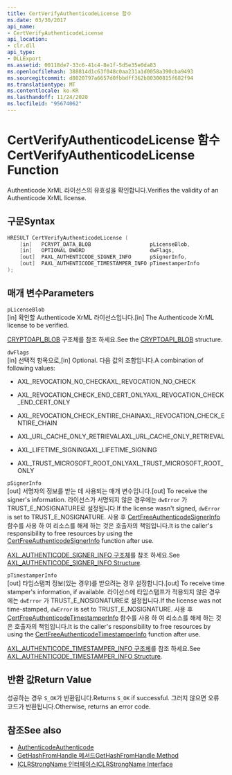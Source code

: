```yaml
---
title: CertVerifyAuthenticodeLicense 함수
ms.date: 03/30/2017
api_name:
- CertVerifyAuthenticodeLicense
api_location:
- clr.dll
api_type:
- DLLExport
ms.assetid: 00118de7-33c6-41c4-8e1f-5d5e35e0da83
ms.openlocfilehash: 388814d1c63f048c0aa231a1d0058a390cba9493
ms.sourcegitcommit: d8020797a6657d0fbbdff362b80300815f682f94
ms.translationtype: MT
ms.contentlocale: ko-KR
ms.lasthandoff: 11/24/2020
ms.locfileid: "95674062"
---
```

# <a name="certverifyauthenticodelicense-function"></a><span data-ttu-id="9dee0-102">CertVerifyAuthenticodeLicense 함수</span><span class="sxs-lookup"><span data-stu-id="9dee0-102">CertVerifyAuthenticodeLicense Function</span></span>

<span data-ttu-id="9dee0-103">Authenticode XrML 라이선스의 유효성을 확인합니다.</span><span class="sxs-lookup"><span data-stu-id="9dee0-103">Verifies the validity of an Authenticode XrML license.</span></span>  
  
## <a name="syntax"></a><span data-ttu-id="9dee0-104">구문</span><span class="sxs-lookup"><span data-stu-id="9dee0-104">Syntax</span></span>  
  
```cpp  
HRESULT CertVerifyAuthenticodeLicense (  
    [in]   PCRYPT_DATA_BLOB                   pLicenseBlob,  
    [in]   OPTIONAL DWORD                     dwFlags,  
    [out]  PAXL_AUTHENTICODE_SIGNER_INFO      pSignerInfo,  
    [out]  PAXL_AUTHENTICODE_TIMESTAMPER_INFO pTimestamperInfo  
);  
```  
  
## <a name="parameters"></a><span data-ttu-id="9dee0-105">매개 변수</span><span class="sxs-lookup"><span data-stu-id="9dee0-105">Parameters</span></span>  

 `pLicenseBlob`  
 <span data-ttu-id="9dee0-106">[in] 확인할 Authenticode XrML 라이선스입니다.</span><span class="sxs-lookup"><span data-stu-id="9dee0-106">[in] The Authenticode XrML license to be verified.</span></span>  
  
 <span data-ttu-id="9dee0-107">[CRYPTOAPI_BLOB](/windows/win32/api/dpapi/ns-dpapi-crypt_integer_blob) 구조체를 참조 하세요.</span><span class="sxs-lookup"><span data-stu-id="9dee0-107">See the [CRYPTOAPI_BLOB](/windows/win32/api/dpapi/ns-dpapi-crypt_integer_blob) structure.</span></span>  
  
 `dwFlags`  
 <span data-ttu-id="9dee0-108">[in] 선택적 항목으로,</span><span class="sxs-lookup"><span data-stu-id="9dee0-108">[in] Optional.</span></span> <span data-ttu-id="9dee0-109">다음 값의 조합입니다.</span><span class="sxs-lookup"><span data-stu-id="9dee0-109">A combination of following values:</span></span>  
  
- <span data-ttu-id="9dee0-110">AXL_REVOCATION_NO_CHECK</span><span class="sxs-lookup"><span data-stu-id="9dee0-110">AXL_REVOCATION_NO_CHECK</span></span>  
  
- <span data-ttu-id="9dee0-111">AXL_REVOCATION_CHECK_END_CERT_ONLY</span><span class="sxs-lookup"><span data-stu-id="9dee0-111">AXL_REVOCATION_CHECK_END_CERT_ONLY</span></span>  
  
- <span data-ttu-id="9dee0-112">AXL_REVOCATION_CHECK_ENTIRE_CHAIN</span><span class="sxs-lookup"><span data-stu-id="9dee0-112">AXL_REVOCATION_CHECK_ENTIRE_CHAIN</span></span>  
  
- <span data-ttu-id="9dee0-113">AXL_URL_CACHE_ONLY_RETRIEVAL</span><span class="sxs-lookup"><span data-stu-id="9dee0-113">AXL_URL_CACHE_ONLY_RETRIEVAL</span></span>  
  
- <span data-ttu-id="9dee0-114">AXL_LIFETIME_SIGNING</span><span class="sxs-lookup"><span data-stu-id="9dee0-114">AXL_LIFETIME_SIGNING</span></span>  
  
- <span data-ttu-id="9dee0-115">AXL_TRUST_MICROSOFT_ROOT_ONLY</span><span class="sxs-lookup"><span data-stu-id="9dee0-115">AXL_TRUST_MICROSOFT_ROOT_ONLY</span></span>  
  
 `pSignerInfo`  
 <span data-ttu-id="9dee0-116">[out] 서명자의 정보를 받는 데 사용되는 매개 변수입니다.</span><span class="sxs-lookup"><span data-stu-id="9dee0-116">[out] To receive the signer's information.</span></span> <span data-ttu-id="9dee0-117">라이선스가 서명되지 않은 경우에는 `dwError` 가 TRUST_E_NOSIGNATURE로 설정됩니다.</span><span class="sxs-lookup"><span data-stu-id="9dee0-117">If the license wasn't signed, `dwError` is set to TRUST_E_NOSIGNATURE.</span></span> <span data-ttu-id="9dee0-118">사용 후 [CertFreeAuthenticodeSignerInfo](certfreeauthenticodesignerinfo-function.md) 함수를 사용 하 여 리소스를 해제 하는 것은 호출자의 책임입니다.</span><span class="sxs-lookup"><span data-stu-id="9dee0-118">It is the caller's responsibility to free resources by using the [CertFreeAuthenticodeSignerInfo](certfreeauthenticodesignerinfo-function.md) function after use.</span></span>  
  
 <span data-ttu-id="9dee0-119">[AXL_AUTHENTICODE_SIGNER_INFO 구조체](axl-authenticode-signer-info-structure.md)를 참조 하세요.</span><span class="sxs-lookup"><span data-stu-id="9dee0-119">See [AXL_AUTHENTICODE_SIGNER_INFO Structure](axl-authenticode-signer-info-structure.md).</span></span>  
  
 `pTimestamperInfo`  
 <span data-ttu-id="9dee0-120">[out] 타임스탬퍼 정보(있는 경우)를 받으려는 경우 설정합니다.</span><span class="sxs-lookup"><span data-stu-id="9dee0-120">[out] To receive time stamper's information, if available.</span></span> <span data-ttu-id="9dee0-121">라이선스에 타임스탬프가 적용되지 않은 경우에는 `dwError` 가 TRUST_E_NOSIGNATURE로 설정됩니다.</span><span class="sxs-lookup"><span data-stu-id="9dee0-121">If the license was not time-stamped, `dwError` is set to TRUST_E_NOSIGNATURE.</span></span> <span data-ttu-id="9dee0-122">사용 후 [CertFreeAuthenticodeTimestamperInfo](certfreeauthenticodetimestamperinfo-function.md) 함수를 사용 하 여 리소스를 해제 하는 것은 호출자의 책임입니다.</span><span class="sxs-lookup"><span data-stu-id="9dee0-122">It is the caller's responsibility to free resources by using the [CertFreeAuthenticodeTimestamperInfo](certfreeauthenticodetimestamperinfo-function.md) function after use.</span></span>  
  
 <span data-ttu-id="9dee0-123">[AXL_AUTHENTICODE_TIMESTAMPER_INFO 구조체](axl-authenticode-timestamper-info-structure.md)를 참조 하세요.</span><span class="sxs-lookup"><span data-stu-id="9dee0-123">See [AXL_AUTHENTICODE_TIMESTAMPER_INFO Structure](axl-authenticode-timestamper-info-structure.md).</span></span>  
  
## <a name="return-value"></a><span data-ttu-id="9dee0-124">반환 값</span><span class="sxs-lookup"><span data-stu-id="9dee0-124">Return Value</span></span>  

 <span data-ttu-id="9dee0-125">성공하는 경우 `S_OK`가 반환됩니다.</span><span class="sxs-lookup"><span data-stu-id="9dee0-125">Returns `S_OK` if successful.</span></span> <span data-ttu-id="9dee0-126">그러지 않으면 오류 코드가 반환됩니다.</span><span class="sxs-lookup"><span data-stu-id="9dee0-126">Otherwise, returns an error code.</span></span>  
  
## <a name="see-also"></a><span data-ttu-id="9dee0-127">참조</span><span class="sxs-lookup"><span data-stu-id="9dee0-127">See also</span></span>

- [<span data-ttu-id="9dee0-128">Authenticode</span><span class="sxs-lookup"><span data-stu-id="9dee0-128">Authenticode</span></span>](index.md)
- [<span data-ttu-id="9dee0-129">GetHashFromHandle 메서드</span><span class="sxs-lookup"><span data-stu-id="9dee0-129">GetHashFromHandle Method</span></span>](../hosting/iclrstrongname-gethashfromhandle-method.md)
- [<span data-ttu-id="9dee0-130">ICLRStrongName 인터페이스</span><span class="sxs-lookup"><span data-stu-id="9dee0-130">ICLRStrongName Interface</span></span>](../hosting/iclrstrongname-interface.md)
